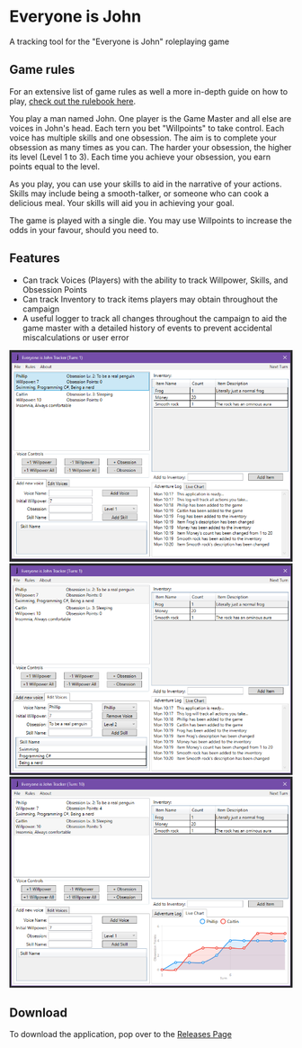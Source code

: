 # Everyone is John
 A tracking tool for the "Everyone is John" roleplaying game

## Game rules
For an extensive list of game rules as well a more in-depth guide on how to play, [check out the rulebook here](https://rulebook.io/games/everyone-is-john/rules/).

You play a man named John. One player is the Game Master and all else are voices in John's head.
Each tern you bet "Willpoints" to take control. Each voice has multiple skills and one obsession.
The aim is to complete your obsession as many times as you can. The harder your obsession, the higher its level (Level 1 to 3).
Each time you achieve your obsession, you earn points equal to the level.

As you play, you can use your skills to aid in the narrative of your actions. Skills may include being a smooth-talker, or someone who can cook a delicious meal. Your skills will aid you in achieving your goal.

The game is played with a single die. You may use Willpoints to increase the odds in your favour, should you need to.

## Features
- Can track Voices (Players) with the ability to track Willpower, Skills, and Obsession Points
- Can track Inventory to track items players may obtain throughout the campaign
- A useful logger to track all changes throughout the campaign to aid the game master with a detailed history of events to prevent accidental miscalculations or user error

![image of the application with logger](/ReadmeImages/image01.png)
![image of the application editing section](/ReadmeImages/image02.png)
![image of the application with graph](/ReadmeImages/image03.png)

## Download
To download the application, pop over to the [Releases Page](https://github.com/TimeTravelPenguin/Everyone-is-John-Tracker/releases)
